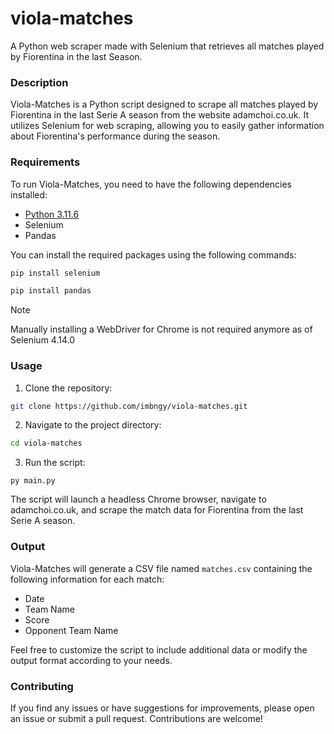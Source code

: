 # viola-matches
A Python web scraper made with Selenium that retrieves all matches played by Fiorentina in the last Season.

### Description
Viola-Matches is a Python script designed to scrape all matches played by Fiorentina in the last Serie A season from the website adamchoi.co.uk. It utilizes Selenium for web scraping, allowing you to easily gather information about Fiorentina's performance during the season.

### Requirements

To run Viola-Matches, you need to have the following dependencies installed:
- [Python 3.11.6](https://www.python.org/downloads/)
- Selenium
- Pandas

You can install the required packages using the following commands:

```bash
pip install selenium
```

```bash
pip install pandas
```

> [!NOTE]
> Manually installing a WebDriver for Chrome is not required anymore as of Selenium 4.14.0

### Usage 

1. Clone the repository:

```bash
git clone https://github.com/imbngy/viola-matches.git
```
2. Navigate to the project directory:

```bash
cd viola-matches
```
3. Run the script:

```
py main.py
```

The script will launch a headless Chrome browser, navigate to adamchoi.co.uk, and scrape the match data for Fiorentina from the last Serie A season.

### Output

Viola-Matches will generate a CSV file named `matches.csv` containing the following information for each match:

- Date
- Team Name
- Score
- Opponent Team Name

Feel free to customize the script to include additional data or modify the output format according to your needs.

### Contributing

If you find any issues or have suggestions for improvements, please open an issue or submit a pull request. Contributions are welcome!
